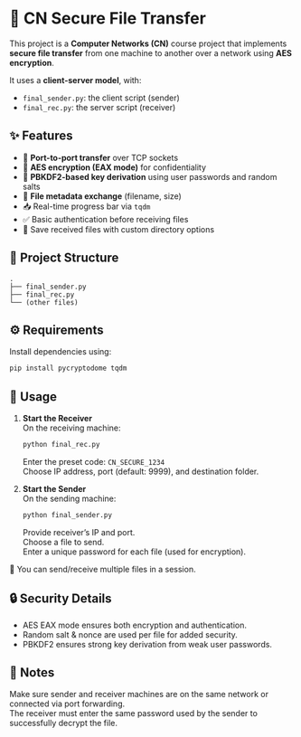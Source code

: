 # 🔐 CN Secure File Transfer

This project is a **Computer Networks (CN)** course project that implements **secure file transfer** from one machine to another over a network using **AES encryption**.

It uses a **client-server model**, with:
- `final_sender.py`: the client script (sender)
- `final_rec.py`: the server script (receiver)

## ✨ Features

- 📡 **Port-to-port transfer** over TCP sockets
- 🔐 **AES encryption (EAX mode)** for confidentiality
- 🧂 **PBKDF2-based key derivation** using user passwords and random salts
- 🧾 **File metadata exchange** (filename, size)
- 📥 Real-time progress bar via `tqdm`
- ✅ Basic authentication before receiving files
- 📁 Save received files with custom directory options

## 📂 Project Structure
```
.
├── final_sender.py
├── final_rec.py
└── (other files)
```

## ⚙️ Requirements

Install dependencies using:

```bash
pip install pycryptodome tqdm
```

## 🚀 Usage

1. **Start the Receiver**  
   On the receiving machine:  
   ```bash
   python final_rec.py
   ```  
   Enter the preset code: `CN_SECURE_1234`  
   Choose IP address, port (default: 9999), and destination folder.

2. **Start the Sender**  
   On the sending machine:  
   ```bash
   python final_sender.py
   ```  
   Provide receiver’s IP and port.  
   Choose a file to send.  
   Enter a unique password for each file (used for encryption).

🔁 You can send/receive multiple files in a session.

## 🔒 Security Details

- AES EAX mode ensures both encryption and authentication.
- Random salt & nonce are used per file for added security.
- PBKDF2 ensures strong key derivation from weak user passwords.

## 📌 Notes

Make sure sender and receiver machines are on the same network or connected via port forwarding.  
The receiver must enter the same password used by the sender to successfully decrypt the file.
